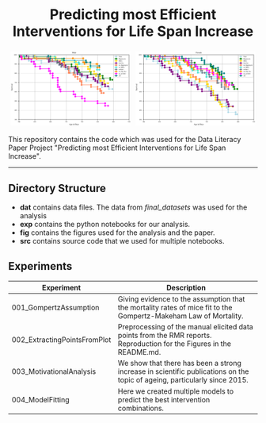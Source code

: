 <div style="display: flex; flex-wrap: wrap; justify-content: space-between;">
    <h1 align="center"> Predicting most Efficient Interventions for Life Span Increase</h1>
    <img src="fig/2401_sanity_check_male_final.svg" alt="First Image" style="max-width: 48%; height: auto; margin: 1%;">
    <img src="fig/2401_sanity_check_female_final.svg" alt="Second Image" style="max-width: 48%; height: auto; margin: 1%;">
</div>

This repository contains the code which was used for the
Data Literacy Paper Project "Predicting most Efficient
Interventions for Life Span Increase".

---
## Directory Structure
- **dat** contains data files. The data from *final_datasets* was used for the analysis 
- **exp** contains the python notebooks for our analysis.
- **fig** contains the figures used for the analysis and the paper.
- **src** contains source code that we used for multiple notebooks. 

## Experiments
| Experiment                   | Description                                                                                                               |
|------------------------------|---------------------------------------------------------------------------------------------------------------------------|
| 001_GompertzAssumption       | Giving evidence to the assumption that the mortality rates of mice fit to the Gompertz-Makeham Law of Mortality.          |
| 002_ExtractingPointsFromPlot | Preprocessing of the manual elicited data points from the RMR reports. <br>Reproduction for the Figures in the README.md. |
| 003_MotivationalAnalysis     | We show that there has been a strong increase in scientific publications on the topic of ageing, particularly since 2015. |
| 004_ModelFitting             | Here we created multiple models to predict the best intervention combinations.                                            |

[//]: # (TODO: Add which experiment produced which Figure. Add to each experiment description "<br>Reproduction for Figure X." if it contributes to one of the shown figures in the paper)
